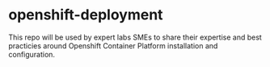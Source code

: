 # openshift-deployment
This repo will be used by expert labs SMEs to share their expertise and best practicies around Openshift Container Platform installation and configuration. 
